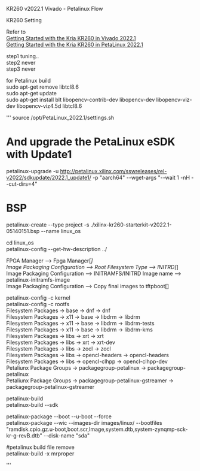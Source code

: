 KR260 v2022.1 Vivado - Petalinux Flow   

KR260 Setting  

Refer to  
[Getting Started with the Kria KR260 in Vivado 2022.1](https://www.hackster.io/whitney-knitter/getting-started-with-the-kria-kr260-in-vivado-2022-1-33746d)  
[Getting Started with the Kria KR260 in PetaLinux 2022.1](https://www.hackster.io/whitney-knitter/getting-started-with-the-kria-kr260-in-petalinux-2022-1-daec16)  

step1 tuning..  
step2 never  
step3 never  

for Petalinux build  
sudo apt-get remove libtcl8.6  
sudo apt-get update  
sudo apt-get install blt libopencv-contrib-dev libopencv-dev libopencv-viz-dev libopencv-viz4.5d libtcl8.6  

'''
source /opt/PetaLinux_2022.1/settings.sh  

# And upgrade the PetaLinux eSDK with Update1
petalinux-upgrade -u http://petalinux.xilinx.com/sswreleases/rel-v2022/sdkupdate/2022.1_update1/ -p "aarch64" --wget-args "--wait 1 -nH --cut-dirs=4"  

# BSP
petalinux-create --type project -s ./xilinx-kr260-starterkit-v2022.1-05140151.bsp --name linux_os  
  
cd linux_os  
petalinux-config --get-hw-description ../  
  
FPGA Manager --> Fpga Manager[*]  
Image Packaging Configuration --> Root Filesystem Type --> INITRD[*]  
Image Packaging Configuration --> INITRAMFS/INITRD Image name --> petalinux-initramfs-image  
Image Packaging Configuration --> Copy final images to tftpboot[]  
  
petalinux-config -c kernel  
petalinux-config -c rootfs  
Filesystem Packages -> base -> dnf -> dnf  
Filesystem Packages -> x11 -> base -> libdrm -> libdrm  
Filesystem Packages -> x11 -> base -> libdrm -> libdrm-tests  
Filesystem Packages -> x11 -> base -> libdrm -> libdrm-kms  
Filesystem Packages -> libs -> xrt -> xrt  
Filesystem Packages -> libs -> xrt -> xrt-dev  
Filesystem Packages -> libs -> zocl -> zocl  
Filesystem Packages -> libs -> opencl-headers -> opencl-headers  
Filesystem Packages -> libs -> opencl-clhpp -> opencl-clhpp-dev  
Petaliunx Package Groups -> packagegroup-petalinux -> packagegroup-petalinux  
Petaliunx Package Groups -> packagegroup-petalinux-gstreamer -> packagegroup-petalinux-gstreamer  
  
petalinux-build  
petalinux-build --sdk  
  
petalinux-package --boot --u-boot --force  
petalinux-package --wic --images-dir images/linux/ --bootfiles "ramdisk.cpio.gz.u-boot,boot.scr,Image,system.dtb,system-zynqmp-sck-kr-g-revB.dtb" --disk-name "sda"  
  
#petalinux build file remove  
petalinux-build -x mrproper  

'''

